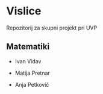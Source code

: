 # Vislice
Repozitorij za skupni projekt pri UVP

## Matematiki

- Ivan Vidav

- Matija Pretnar 

- Anja Petkovič